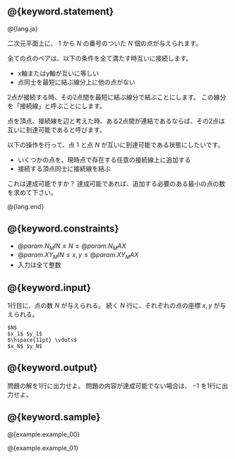 ## @{keyword.statement}

@{lang.ja}

二次元平面上に、 $1$ から $N$ の番号のついた $N$ 個の点が与えられます。

全ての点のペアは、以下の条件を全て満たす時互いに接続します。

- x軸またはy軸が互いに等しい
- 点同士を最短に結ぶ線分上に他の点がない

2点が接続する時、その2点間を最短に結ぶ線分で結ぶことにします。
この線分を「接続線」と呼ぶことにします。

点を頂点、接続線を辺と考えた時、ある2点間が連結であるならば、その2点は互いに到達可能であると呼びます。

以下の操作を行って、点 $1$ と点 $N$ が互いに到達可能である状態にしたいです。
- いくつかの点を、現時点で存在する任意の接続線上に追加する
- 接続する頂点同士に接続線を結ぶ

これは達成可能ですか？
達成可能であれば、追加する必要のある最小の点の数を求めて下さい。

@{lang.end}
## @{keyword.constraints}

- $@{param.N_MIN} \leq N \leq @{param.N_MAX}$
- $@{param.XY_MIN} \leq x, y \leq @{param.XY_MAX}$
- 入力は全て整数

## @{keyword.input}
1行目に、点の数 $N$ が与えられる。
続く $N$ 行に、それぞれの点の座標 $x, y$ が与えられる。

```
$N$
$x_1$ $y_1$
$\hspace{11pt} \vdots$
$x_N$ $y_N$

```

## @{keyword.output}
問題の解を1行に出力せよ。
問題の内容が達成可能でない場合は、 $-1$ を1行に出力せよ。

## @{keyword.sample}

@{example.example_00}

@{example.example_01}

